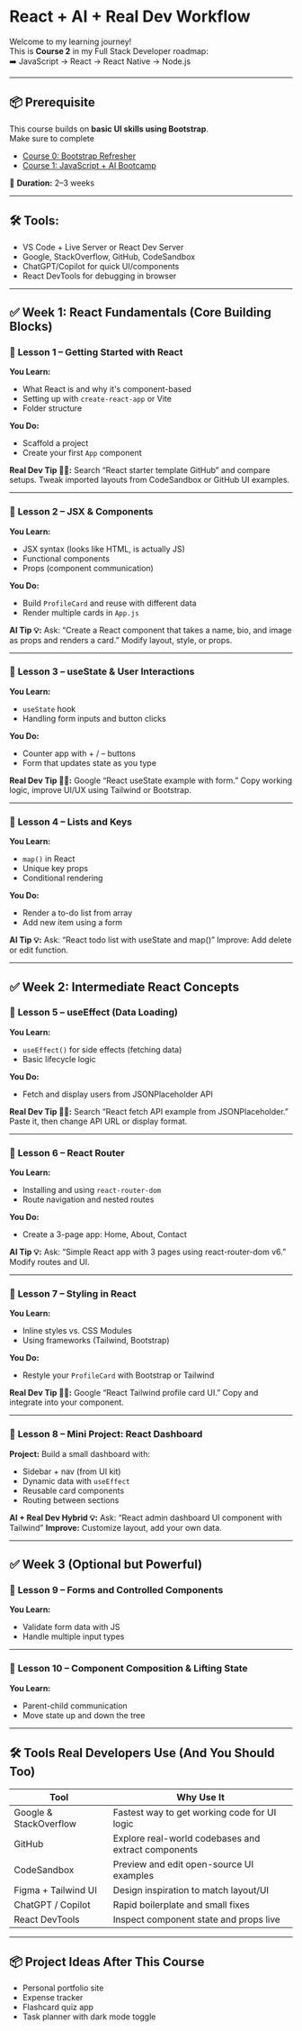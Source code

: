 # React + AI + Real Dev Workflow

Welcome to my learning journey!  
This is **Course 2** in my Full Stack Developer roadmap:  
➡️ JavaScript → React → React Native → Node.js

---

## 📦 Prerequisite

This course builds on **basic UI skills using Bootstrap**.  
Make sure to complete 
  - [Course 0: Bootstrap Refresher](https://github.com/Danncode10/Bootstrap-Refresher-UI-Building-Lesson-Plan)
  - [Course 1: JavaScript + AI Bootcamp](https://github.com/Danncode10/javascript-ai-bootcamp)


📅 **Duration:** 2–3 weeks

---

## 🛠 Tools:

* VS Code + Live Server or React Dev Server
* Google, StackOverflow, GitHub, CodeSandbox
* ChatGPT/Copilot for quick UI/components
* React DevTools for debugging in browser

---

## ✅ Week 1: React Fundamentals (Core Building Blocks)

### 📘 **Lesson 1 – Getting Started with React**

**You Learn:**

* What React is and why it's component-based
* Setting up with `create-react-app` or Vite
* Folder structure

**You Do:**

* Scaffold a project
* Create your first `App` component

**Real Dev Tip 🧑‍💻:**
Search “React starter template GitHub” and compare setups. Tweak imported layouts from CodeSandbox or GitHub UI examples.

---

### 📘 **Lesson 2 – JSX & Components**

**You Learn:**

* JSX syntax (looks like HTML, is actually JS)
* Functional components
* Props (component communication)

**You Do:**

* Build `ProfileCard` and reuse with different data
* Render multiple cards in `App.js`

**AI Tip 💡:**
Ask: “Create a React component that takes a name, bio, and image as props and renders a card.” Modify layout, style, or props.

---

### 📘 **Lesson 3 – useState & User Interactions**

**You Learn:**

* `useState` hook
* Handling form inputs and button clicks

**You Do:**

* Counter app with + / – buttons
* Form that updates state as you type

**Real Dev Tip 🧑‍💻:**
Google “React useState example with form.” Copy working logic, improve UI/UX using Tailwind or Bootstrap.

---

### 📘 **Lesson 4 – Lists and Keys**

**You Learn:**

* `map()` in React
* Unique key props
* Conditional rendering

**You Do:**

* Render a to-do list from array
* Add new item using a form

**AI Tip 💡:**
Ask: “React todo list with useState and map()” Improve: Add delete or edit function.

---

## ✅ Week 2: Intermediate React Concepts

### 📘 **Lesson 5 – useEffect (Data Loading)**

**You Learn:**

* `useEffect()` for side effects (fetching data)
* Basic lifecycle logic

**You Do:**

* Fetch and display users from JSONPlaceholder API

**Real Dev Tip 🧑‍💻:**
Search “React fetch API example from JSONPlaceholder.” Paste it, then change API URL or display format.

---

### 📘 **Lesson 6 – React Router**

**You Learn:**

* Installing and using `react-router-dom`
* Route navigation and nested routes

**You Do:**

* Create a 3-page app: Home, About, Contact

**AI Tip 💡:**
Ask: “Simple React app with 3 pages using react-router-dom v6.” Modify routes and UI.

---

### 📘 **Lesson 7 – Styling in React**

**You Learn:**

* Inline styles vs. CSS Modules
* Using frameworks (Tailwind, Bootstrap)

**You Do:**

* Restyle your `ProfileCard` with Bootstrap or Tailwind

**Real Dev Tip 🧑‍💻:**
Google “React Tailwind profile card UI.” Copy and integrate into your component.

---

### 📘 **Lesson 8 – Mini Project: React Dashboard**

**Project:**
Build a small dashboard with:

* Sidebar + nav (from UI kit)
* Dynamic data with `useEffect`
* Reusable card components
* Routing between sections

**AI + Real Dev Hybrid 💡:**
Ask: “React admin dashboard UI component with Tailwind”
**Improve:** Customize layout, add your own data.

---

## ✅ Week 3 (Optional but Powerful)

### 📘 **Lesson 9 – Forms and Controlled Components**

**You Learn:**

* Validate form data with JS
* Handle multiple input types

---

### 📘 **Lesson 10 – Component Composition & Lifting State**

**You Learn:**

* Parent-child communication
* Move state up and down the tree

---

## 🛠️ Tools Real Developers Use (And You Should Too)

| Tool                   | Why Use It                                          |
| ---------------------- | --------------------------------------------------- |
| Google & StackOverflow | Fastest way to get working code for UI logic        |
| GitHub                 | Explore real-world codebases and extract components |
| CodeSandbox            | Preview and edit open-source UI examples            |
| Figma + Tailwind UI    | Design inspiration to match layout/UI               |
| ChatGPT / Copilot      | Rapid boilerplate and small fixes                   |
| React DevTools         | Inspect component state and props live              |

---

## 📦 Project Ideas After This Course

* Personal portfolio site
* Expense tracker
* Flashcard quiz app
* Task planner with dark mode toggle
